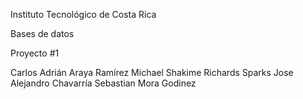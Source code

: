 Instituto Tecnológico de Costa Rica

Bases de datos 

Proyecto #1

Carlos Adrián Araya Ramírez
Michael Shakime Richards Sparks
Jose Alejandro Chavarría
Sebastian Mora Godinez
